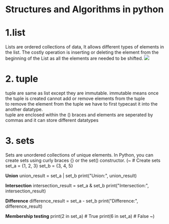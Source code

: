 # Structures and Algorithms in python

<h1> 1.list </h1>
    Lists are ordered collections of data, It allows different types of elements in the list. The costly operation is inserting or deleting the element from the beginning of the List as all the elements are needed to be shifted. 
    <img src="https://github.com/user-attachments/assets/974869e3-a0ef-4762-8f4e-dab63c52af9b">

<h1>2. tuple </h1>
    tuple are same as list except they are immutable. immutable means once the tuple is created cannot add or remove elements from the tuple <br> to remove the element from the tuple we have to first typecast it into the another datatype.
    <br>
    tuple are enclosed within the () braces and elements are seperated by commas and it can store different datatypes 

<h1>3. sets </h3>
     
Sets are unordered collections of unique elements. In Python, you can create sets using curly braces {} or the set() constructor.
(~ # Create sets
set_a = {1, 2, 3}
set_b = {3, 4, 5}

**Union**
union_result = set_a | set_b
print("Union:", union_result)

**Intersection**
intersection_result = set_a & set_b
print("Intersection:", intersection_result)

**Difference**
difference_result = set_a - set_b
print("Difference:", difference_result)

**Membership testing**
print(2 in set_a)  # True
print(6 in set_a)  # False
~)
